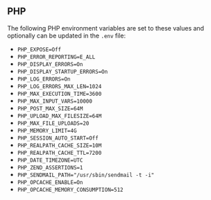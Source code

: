 ## PHP

The following PHP environment variables are set to these values and optionally can be updated in the `.env` file:

* `PHP_EXPOSE=Off`
* `PHP_ERROR_REPORTING=E_ALL`
* `PHP_DISPLAY_ERRORS=On`
* `PHP_DISPLAY_STARTUP_ERRORS=On`
* `PHP_LOG_ERRORS=On`
* `PHP_LOG_ERRORS_MAX_LEN=1024`
* `PHP_MAX_EXECUTION_TIME=3600`
* `PHP_MAX_INPUT_VARS=10000`
* `PHP_POST_MAX_SIZE=64M`
* `PHP_UPLOAD_MAX_FILESIZE=64M`
* `PHP_MAX_FILE_UPLOADS=20`
* `PHP_MEMORY_LIMIT=4G`
* `PHP_SESSION_AUTO_START=Off`
* `PHP_REALPATH_CACHE_SIZE=10M`
* `PHP_REALPATH_CACHE_TTL=7200`
* `PHP_DATE_TIMEZONE=UTC`
* `PHP_ZEND_ASSERTIONS=1`
* `PHP_SENDMAIL_PATH="/usr/sbin/sendmail -t -i"`
* `PHP_OPCACHE_ENABLE=On`
* `PHP_OPCACHE_MEMORY_CONSUMPTION=512`

